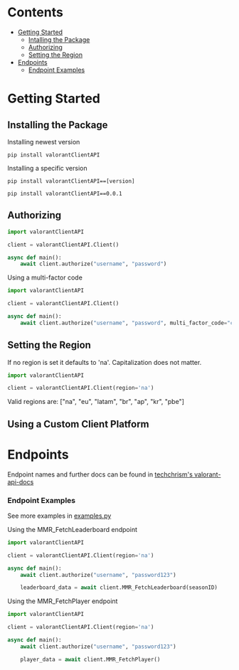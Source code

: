 # Contents
- [Getting Started](#getting-started)
    - [Intalling the Package](#installing-the-package)
    - [Authorizing](#authorizing)
    - [Setting the Region](#setting-the-region)
- [Endpoints](#endpoints)
    - [Endpoint Examples](#endpoint-examples)
# Getting Started
## Installing the Package
Installing newest version
```
pip install valorantClientAPI
```
Installing a specific version
```
pip install valorantClientAPI==[version]
```
```
pip install valorantClientAPI==0.0.1
```
## Authorizing
```python
import valorantClientAPI

client = valorantClientAPI.Client()

async def main():
    await client.authorize("username", "password")
```
Using a multi-factor code
```python
import valorantClientAPI

client = valorantClientAPI.Client()

async def main():
    await client.authorize("username", "password", multi_factor_code="code")
```

## Setting the Region
If no region is set it defaults to 'na'. Capitalization does not matter.
```python
import valorantClientAPI

client = valorantClientAPI.Client(region='na')
```
Valid regions are: ["na", "eu", "latam", "br", "ap", "kr", "pbe"]

## Using a Custom Client Platform

# Endpoints
Endpoint names and further docs can be found in [techchrism's valorant-api-docs](https://github.com/techchrism/valorant-api-docs/tree/trunk/docs)
### Endpoint Examples
See more examples in [examples.py](examples/example.py)

Using the MMR_FetchLeaderboard endpoint
```python
import valorantClientAPI

client = valorantClientAPI.Client(region='na')

async def main():
    await client.authorize("username", "password123")

    leaderboard_data = await client.MMR_FetchLeaderboard(seasonID)
```
Using the MMR_FetchPlayer endpoint
```python
import valorantClientAPI

client = valorantClientAPI.Client(region='na')

async def main():
    await client.authorize("username", "password123")

    player_data = await client.MMR_FetchPlayer()
```
